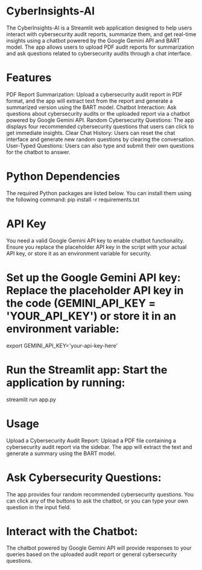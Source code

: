 # CyberInsights-AI
The CyberInsights-AI is a Streamlit web application designed to help users interact with cybersecurity audit reports, summarize them, and get real-time insights using a chatbot powered by the Google Gemini API and BART model. The app allows users to upload PDF audit reports for summarization and ask questions related to cybersecurity audits through a chat interface.

# Features
PDF Report Summarization: Upload a cybersecurity audit report in PDF format, and the app will extract text from the report and generate a summarized version using the BART model. Chatbot Interaction: Ask questions about cybersecurity audits or the uploaded report via a chatbot powered by Google Gemini API. Random Cybersecurity Questions: The app displays four recommended cybersecurity questions that users can click to get immediate insights. Clear Chat History: Users can reset the chat interface and generate new random questions by clearing the conversation. User-Typed Questions: Users can also type and submit their own questions for the chatbot to answer.

# Python Dependencies
The required Python packages are listed below. You can install them using the following command: pip install -r requirements.txt

# API Key
You need a valid Google Gemini API key to enable chatbot functionality. Ensure you replace the placeholder API key in the script with your actual API key, or store it as an environment variable for security.

# Set up the Google Gemini API key: Replace the placeholder API key in the code (GEMINI_API_KEY = 'YOUR_API_KEY') or store it in an environment variable:
export GEMINI_API_KEY='your-api-key-here'

# Run the Streamlit app: Start the application by running:
streamlit run app.py

# Usage
Upload a Cybersecurity Audit Report:
Upload a PDF file containing a cybersecurity audit report via the sidebar. The app will extract the text and generate a summary using the BART model.

# Ask Cybersecurity Questions:
The app provides four random recommended cybersecurity questions. You can click any of the buttons to ask the chatbot, or you can type your own question in the input field.

# Interact with the Chatbot:
The chatbot powered by Google Gemini API will provide responses to your queries based on the uploaded audit report or general cybersecurity questions.
